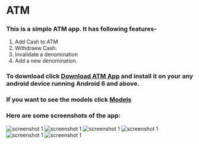 # ATM
### This is a simple ATM app. It has following features-
1. Add Cash to ATM
2. Withdraew Cash.
3. Invalidate a denomination
4. Add a new denomination.

### To download click [Download ATM App](https://github.com/rohitakki/ATM/blob/master/app/app-debug.apk) and install it on your any android device running Android 6 and above.


### If you want to see the models click [Models](https://github.com/rohitakki/ATM/tree/master/app/src/main/java/com/rohit/atm/model)

### Here are some screenshots of the app:
![screenshot 1](https://raw.githubusercontent.com/rohitakki/ATM/master/Screenshot_2019-12-29-13-30-22-971_com.rohit.atm.jpg)
![screenshot 1](https://raw.githubusercontent.com/rohitakki/ATM/master/Screenshot_2019-12-29-13-30-11-235_com.rohit.atm.jpg)
![screenshot 1](https://raw.githubusercontent.com/rohitakki/ATM/master/Screenshot_2019-12-29-13-30-27-092_com.rohit.atm.jpg)
![screenshot 1](https://raw.githubusercontent.com/rohitakki/ATM/master/Screenshot_2019-12-29-13-30-38-304_com.rohit.atm.jpg)
![screenshot 1](https://raw.githubusercontent.com/rohitakki/ATM/master/Screenshot_2019-12-29-13-30-42-239_com.rohit.atm.jpg)
![screenshot 1](https://raw.githubusercontent.com/rohitakki/ATM/master/Screenshot_2019-12-29-13-30-48-095_com.rohit.atm.jpg)
